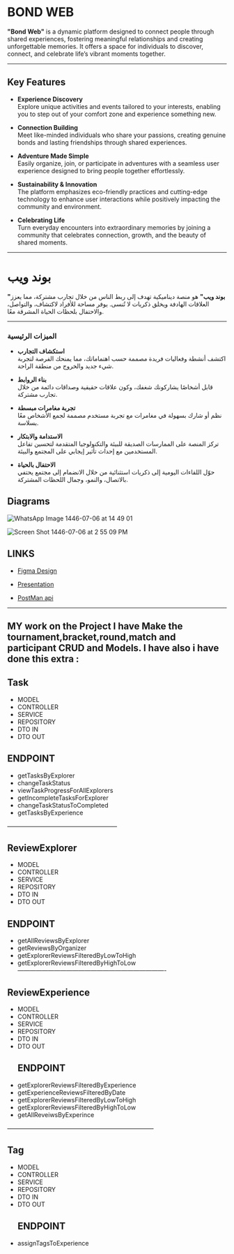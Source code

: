 # **BOND WEB**  

**"Bond Web"** is a dynamic platform designed to connect people through shared experiences, fostering meaningful relationships and creating unforgettable memories. It offers a space for individuals to discover, connect, and celebrate life’s vibrant moments together.  

---

## **Key Features**  

- **Experience Discovery**  
  Explore unique activities and events tailored to your interests, enabling you to step out of your comfort zone and experience something new.  

- **Connection Building**  
  Meet like-minded individuals who share your passions, creating genuine bonds and lasting friendships through shared experiences.  

- **Adventure Made Simple**  
  Easily organize, join, or participate in adventures with a seamless user experience designed to bring people together effortlessly.  

- **Sustainability & Innovation**  
  The platform emphasizes eco-friendly practices and cutting-edge technology to enhance user interactions while positively impacting the community and environment.  

- **Celebrating Life**  
  Turn everyday encounters into extraordinary memories by joining a community that celebrates connection, growth, and the beauty of shared moments.  

---


# **بوند ويب**  

**"بوند ويب"** هو منصة ديناميكية تهدف إلى ربط الناس من خلال تجارب مشتركة، مما يعزز العلاقات الهادفة ويخلق ذكريات لا تُنسى. يوفر مساحة للأفراد لاكتشاف، والتواصل، والاحتفال بلحظات الحياة المشرقة معًا.  

---

### **الميزات الرئيسية**  

- **استكشاف التجارب**  
  اكتشف أنشطة وفعاليات فريدة مصممة حسب اهتماماتك، مما يمنحك الفرصة لتجربة شيء جديد والخروج من منطقة الراحة.  

- **بناء الروابط**  
  قابل أشخاصًا يشاركونك شغفك، وكون علاقات حقيقية وصداقات دائمة من خلال تجارب مشتركة.  

- **تجربة مغامرات مبسطة**  
  نظم أو شارك بسهولة في مغامرات مع تجربة مستخدم مصممة لجمع الأشخاص معًا بسلاسة.  

- **الاستدامة والابتكار**  
  تركز المنصة على الممارسات الصديقة للبيئة والتكنولوجيا المتقدمة لتحسين تفاعل المستخدمين مع إحداث تأثير إيجابي على المجتمع والبيئة.  

- **الاحتفال بالحياة**  
  حوّل اللقاءات اليومية إلى ذكريات استثنائية من خلال الانضمام إلى مجتمع يحتفي بالاتصال، والنمو، وجمال اللحظات المشتركة.  

Diagrams
----
![WhatsApp Image 1446-07-06 at 14 49 01](https://github.com/user-attachments/assets/d8814261-8a64-479e-bd6d-1b0245ecaeb7)

![Screen Shot 1446-07-06 at 2 55 09 PM](https://github.com/user-attachments/assets/1d18b0db-0139-4389-8f04-c9e3522fb7e7)

LINKS
----

- [Figma Design](https://www.figma.com/proto/huBCpG2PP2vTlZ0B1Nx4K6/final-project?page-id=0%3A1&node-id=9-5&p=f&viewport=-8861%2C-145%2C0.31&t=QaGAmGcOXirEydb9-1&scaling=scale-down&content-scaling=fixed)
  
- [Presentation](https://www.canva.com/design/DAGbZ16ueGM/JmZN7M8OLPRVjrAVlBmJuQ/edit?utm_content=DAGbZ16ueGM&utm_campaign=designshare&utm_medium=link2&utm_source=sharebutton)
  
- [PostMan api]()
----
MY work on the Project I have Make the tournament,bracket,round,match and participant CRUD and Models. I have also i have done this extra :
---

## Task 
- MODEL
- CONTROLLER
- SERVICE
- REPOSITORY
- DTO IN
- DTO OUT
## ENDPOINT
- getTasksByExplorer
- changeTaskStatus
- viewTaskProgressForAllExplorers 
- getIncompleteTasksForExplorer
- changeTaskStatusToCompleted 
- getTasksByExperience 

——————————————————
## ReviewExplorer
- MODEL
- CONTROLLER
- SERVICE
- REPOSITORY
- DTO IN
- DTO OUT
## ENDPOINT
- getAllReviewsByExplorer
- getReviewsByOrganizer
- getExplorerReviewsFilteredByLowToHigh
- getExplorerReviewsFilteredByHighToLow
————————————————————————-
## ReviewExperience
- MODEL
- CONTROLLER
- SERVICE
- REPOSITORY
- DTO IN
- DTO OUT
  ## ENDPOINT
- getExplorerReviewsFilteredByExperience
- getExperienceReviewsFilteredByDate
- getExplorerReviewsFilteredByLowToHigh
- getExplorerReviewsFilteredByHighToLow
- getAllReveiwsByExperince

————————————————————————
## Tag
- MODEL
- CONTROLLER
- SERVICE
- REPOSITORY
- DTO IN
- DTO OUT
  ## ENDPOINT
-  assignTagsToExperience
